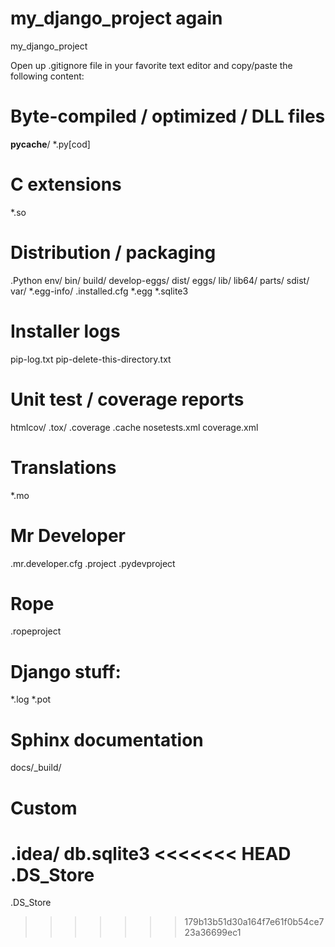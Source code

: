 my_django_project again
=================

my_django_project

Open up .gitignore file in your favorite text editor and copy/paste the following content:

# Byte-compiled / optimized / DLL files
__pycache__/
*.py[cod]

# C extensions
*.so

# Distribution / packaging
.Python
env/
bin/
build/
develop-eggs/
dist/
eggs/
lib/
lib64/
parts/
sdist/
var/
*.egg-info/
.installed.cfg
*.egg
*.sqlite3

# Installer logs
pip-log.txt
pip-delete-this-directory.txt

# Unit test / coverage reports
htmlcov/
.tox/
.coverage
.cache
nosetests.xml
coverage.xml

# Translations
*.mo

# Mr Developer
.mr.developer.cfg
.project
.pydevproject

# Rope
.ropeproject

# Django stuff:
*.log
*.pot

# Sphinx documentation
docs/_build/

# Custom
.idea/
db.sqlite3
<<<<<<< HEAD
.DS_Store
=======
.DS_Store
>>>>>>> 179b13b51d30a164f7e61f0b54ce723a36699ec1

